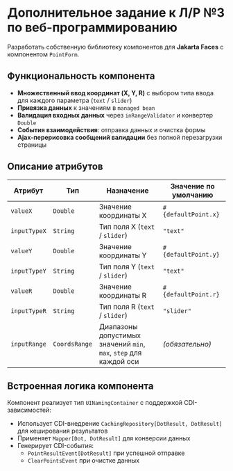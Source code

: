# Дополнительное задание к Л/Р №3 по веб-программированию

Разработать собственную библиотеку компонентов для **Jakarta Faces** с компонентом `PointForm`.

## Функциональность компонента

- **Множественный ввод координат (X, Y, R)** с выбором типа ввода для каждого параметра (`text` / `slider`)
- **Привязка данных** к значениям в `managed bean`
- **Валидация входных данных** через `inRangeValidator` и конвертер `Double`
- **События взаимодействия**: отправка данных и очистка формы
- **Ajax-перерисовка сообщений валидации** без полной перезагрузки страницы

## Описание атрибутов

| Атрибут | Тип | Назначение | Значение по умолчанию |
|----------|-----|-------------|-----------------------|
| `valueX` | `Double` | Значение координаты X | `#{defaultPoint.x}` |
| `inputTypeX` | `String` | Тип поля X (`text` / `slider`) | `"text"` |
| `valueY` | `Double` | Значение координаты Y | `#{defaultPoint.y}` |
| `inputTypeY` | `String` | Тип поля Y (`text` / `slider`) | `"text"` |
| `valueR` | `Double` | Значение координаты R | `#{defaultPoint.r}` |
| `inputTypeR` | `String` | Тип поля R (`text` / `slider`) | `"slider"` |
| `inputRange` | `CoordsRange` | Диапазоны допустимых значений `min`, `max`, `step` для каждой оси | *(обязательно)* |


## Встроенная логика компонента

Компонент реализует тип `UINamingContainer` с поддержкой CDI-зависимостей:

- Использует CDI-внедрение `CachingRepository[DotResult, DotResult]` для кеширования результатов
- Применяет `Mapper[Dot, DotResult]` для конверсии данных
- Генерирует CDI-события:
  - `PointResultEvent[DotResult]` при успешной отправке
  - `ClearPointsEvent` при очистке данных